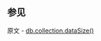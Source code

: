 ## 参见

原文 - [db.collection.dataSize()]( https://docs.mongodb.com/manual/reference/method/db.collection.dataSize/ )

